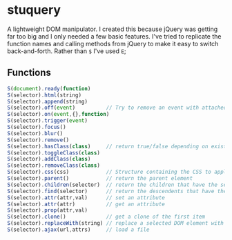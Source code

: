 # stuquery

A lightweight DOM manipulator. I created this because jQuery was getting far too big and I only needed a few basic features. I've tried to replicate the function names and calling methods from jQuery to make it easy to switch back-and-forth. Rather than `$` I've used `E`;

## Functions

```javascript
S(document).ready(function)
S(selector).html(string)
S(selector).append(string)
S(selector).off(event)          // Try to remove an event with attached data and supplied function, fn.
S(selector).on(event,{},function)
S(selector).trigger(event)
S(selector).focus()
S(selector).blur()
S(selector).remove()
S(selector).hasClass(class)     // return true/false depending on existence of class
S(selector).toggleClass(class)
S(selector).addClass(class)
S(selector).removeClass(class)
S(selector).css(css)            // Structure containing the CSS to apply
S(selector).parent()            // return the parent element
S(selector).children(selector)  // return the children that have the selector
S(selector).find(selector)      // return the descendents that have the selector
S(selector).attr(attr,val)      // set an attribute
S(selector).attr(attr)          // get an attribute
S(selector).prop(attr,val)
S(selector).clone()             // get a clone of the first item
S(selector).replaceWith(string) // replace a selected DOM element with new HTML
S(selector).ajax(url,attrs)     // load a file
```
